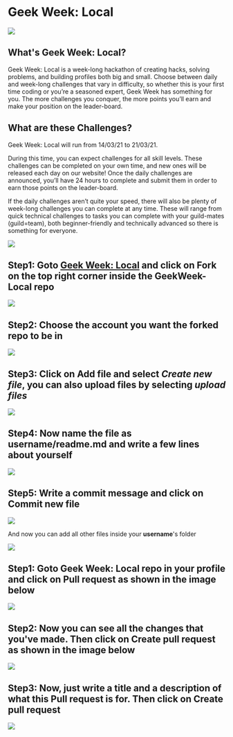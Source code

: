 # Geek Week: Local
![](assets/banner.png)

## What's Geek Week: Local?
Geek Week: Local is a week-long hackathon of creating hacks, solving problems, and building profiles both big and small. Choose between daily and week-long challenges that vary in difficulty, so whether this is your first time coding or you’re a seasoned expert, Geek Week has something for you. The more challenges you conquer, the more points you’ll earn and make your position on the leader-board.

## What are these Challenges?
Geek Week: Local will run from 14/03/21 to 21/03/21.

During this time, you can expect challenges for all skill levels. These challenges can be completed on your own time, and new ones will be released each day on our website! Once the daily challenges are announced, you’ll have 24 hours to complete and submit them in order to
earn those points on the leader-board.

If the daily challenges aren’t quite your speed, there will also be plenty of week-long challenges you can complete at any time. These will range from quick technical challenges to tasks you can complete with your guild-mates (guild=team), both beginner-friendly and technically advanced so there is something for everyone.

![](assets/banner2(1).png)

## **Step1:** Goto **[Geek Week: Local](https://github.com/GeeksforGeeks-VIT-Bhopal/GeekWeek-Local)** and click on **Fork** on the top right corner inside the GeekWeek-Local repo

![](assets/step1.png)

## **Step2:** Choose the account you want the forked repo to be in

![](assets/step2.png)

## **Step3:** Click on **Add file** and select *Create new file*, you can also upload files by selecting *upload files*

![](assets/step3.png)

## **Step4:** Now name the file as **username/readme.md** and write a few lines about yourself

![](assets/step4.png)

## **Step5:** Write a commit message and click on **Commit new file**

![](assets/step5.png)

And now you can add all other files inside your **username**'s folder


![](assets/banner3(1).png)

## **Step1:** Goto **Geek Week: Local** repo in your profile and click on **Pull request** as shown in the image below

![](assets/pr-step1.png)

## **Step2:** Now you can see all the changes that you've made. Then click on **Create pull request** as shown in the image below

![](assets/pr-step2.png)

## **Step3:** Now, just write a title and a description of what this Pull request is for. Then click on **Create pull request**

![](assets/pr-step3.png)

